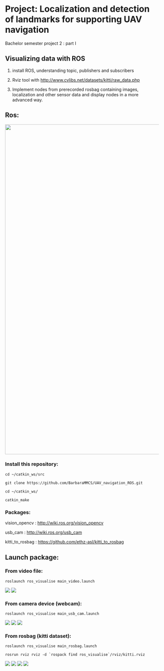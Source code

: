 # Project: Localization and detection of landmarks for supporting UAV navigation

Bachelor semester project 2 : part I

## Visualizing data with ROS

1. install ROS, understanding topic, publishers and subscribers

2. Rviz tool with http://www.cvlibs.net/datasets/kitti/raw_data.php

3. Implement nodes from prerecorded rosbag containing images, localization and other sensor data and display nodes in a more advanced way.

## Ros:

<img src="files/file.png" width="1080">     
    
### Install this repository:
```
cd ~/catkin_ws/src

git clone https://github.com/BarbaraMMCS/UAV_navigation_ROS.git

cd ~/catkin_ws/

catkin_make
```
### Packages: 

vision_opencv : http://wiki.ros.org/vision_opencv

usb_cam : http://wiki.ros.org/usb_cam

kitti_to_rosbag : https://github.com/ethz-asl/kitti_to_rosbag

## Launch package:

### From video file: 
```
roslaunch ros_visualise main_video.launch
```
<img src="files/from_file.png">
<img src="files/video02.png">

### From camera device (webcam):
```
roslaunch ros_visualise main_usb_cam.launch
```
<img src="files/webcam.png">
<img src="files/detected.png">
<img src="files/connected.png">

### From rosbag (kitti dataset): 
```
roslaunch ros_visualise main_rosbag.launch
```
```
rosrun rviz rviz -d `rospack find ros_visualise`/rviz/kitti.rviz
```
<img src="files/rosbag.png">
<img src="files/on_rosbag.png">
<img src="files/tf.png">
<img src="files/kitti_rviz.png">
